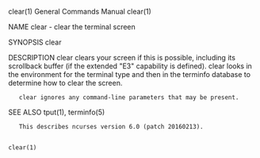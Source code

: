clear(1)                                                                                 General Commands Manual                                                                                 clear(1)

NAME
       clear - clear the terminal screen

SYNOPSIS
       clear

DESCRIPTION
       clear  clears your screen if this is possible, including its scrollback buffer (if the extended "E3" capability is defined).  clear looks in the environment for the terminal type and then in the
       terminfo database to determine how to clear the screen.

       clear ignores any command-line parameters that may be present.

SEE ALSO
       tput(1), terminfo(5)

       This describes ncurses version 6.0 (patch 20160213).

                                                                                                                                                                                                 clear(1)
